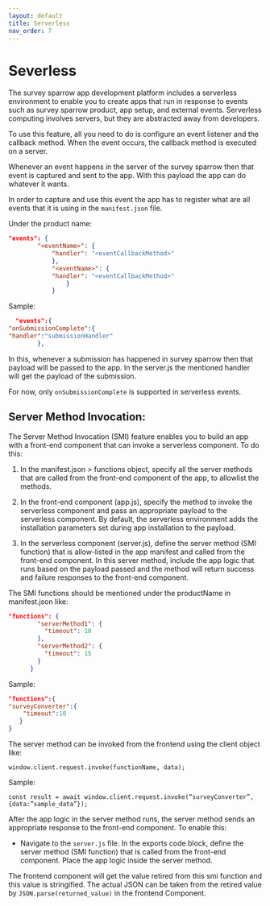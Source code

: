 ```yaml
---
layout: default
title: Serverless
nav_order: 7
---
```


# **Severless**


The survey sparrow app development platform includes a serverless environment to enable you to create apps that run in response to events such as survey sparrow product, app setup, and external events. Serverless computing involves servers, but they are abstracted away from developers.

To use this feature, all you need to do is configure an event listener and the callback method. When the event occurs, the callback method is executed on a server. 


Whenever an event happens in the server of the survey sparrow then that event is captured and sent to the app. With this payload the app can do whatever it wants.

In order to capture and use this event the app has to register what are all events that it is using in the `manifest.json` file.

Under the product name:

```json
"events": {
        "<eventName>": {
            "handler": "<eventCallbackMethod>"
            },
            "<eventName>": {
            "handler": "<eventCallbackMethod>"
                }
            }
```

Sample:
```json
  "events":{
"onSubmissionComplete":{
"handler":"submissionHandler"
        },
```
In this, whenever a submission has happened in survey sparrow then that payload will be passed to the app. In the server.js the mentioned handler will get the payload of the submission.

For now, only `onSubmissionComplete` is supported in serverless events.

## **Server Method Invocation:**

The Server Method Invocation (SMI) feature enables you to build an app with a front-end component that can invoke a serverless component. To do this:

1. In the manifest.json > functions object, specify all the server methods that are called from the front-end component of the app, to allowlist the methods.

2. In the front-end component (app.js), specify the method to invoke the serverless component and pass an appropriate payload to the serverless component. By default, the serverless environment adds the installation parameters set during app installation to the payload.

3. In the serverless component (server.js), define the server method (SMI function) that is allow-listed in the app manifest and called from the front-end component. In this server method, include the app logic that runs based on the payload passed and the method will return success and failure responses to the front-end component.


The SMI functions should be mentioned under the productName in manifest.json like:

```json
"functions": {
        "serverMethod1": {
          "timeout": 10
        },
        "serverMethod2": {
          "timeout": 15
        }
      }
```

Sample:
```json
"functions":{
"surveyConverter":{       
    "timeout":10
   }
}
```

The server method can be invoked from the frontend using the client object like:

`window.client.request.invoke(functionName, data);`

Sample:

`const result = await window.client.request.invoke(“surveyConverter”, {data:”sample_data”});
`

After the app logic in the server method runs, the server method sends an appropriate response to the front-end component. To enable this:

- Navigate to the `server.js` file. In the exports code block, define the server method (SMI function) that is called from the front-end component. Place the app logic inside the server method.

The frontend component will get the value retired from this smi function and this value is stringified. The actual JSON can be taken from the retired value by `JSON.parse(returned_value)` in the frontend Component.







